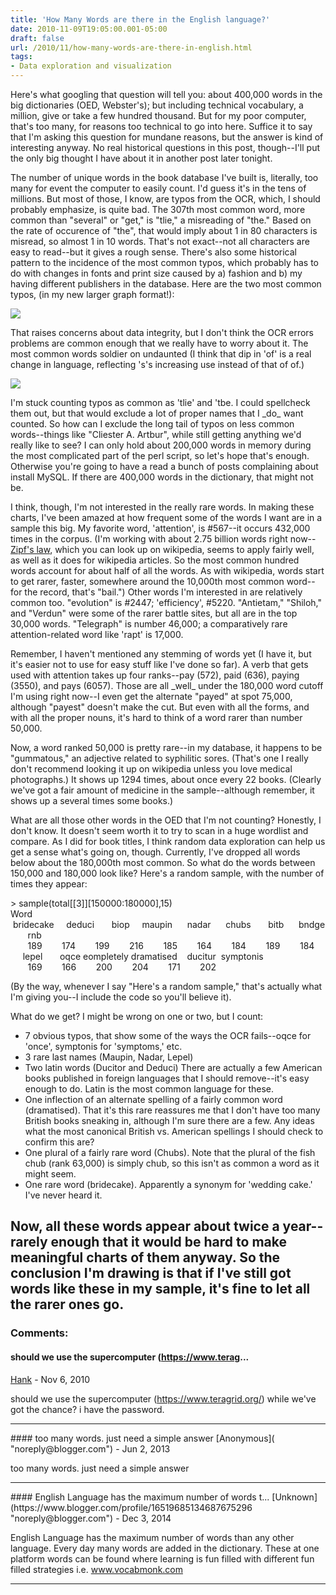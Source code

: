 ```yaml
---
title: 'How Many Words are there in the English language?'
date: 2010-11-09T19:05:00.001-05:00
draft: false
url: /2010/11/how-many-words-are-there-in-english.html
tags: 
- Data exploration and visualization
---
```


Here's what googling that question will tell you: about 400,000 words in the big dictionaries (OED, Webster's); but including technical vocabulary, a million, give or take a few hundred thousand. But for my poor computer, that's too many, for reasons too technical to go into here. Suffice it to say that I'm asking this question for mundane reasons, but the answer is kind of interesting anyway. No real historical questions in this post, though--I'll put the only big thought I have about it in another post later tonight.  
  
  
  
The number of unique words in the book database I've built is, literally, too many for event the computer to easily count. I'd guess it's in the tens of millions. But most of those, I know, are typos from the OCR, which, I should probably emphasize, is quite bad. The 307th most common word, more common than "several" or "get," is "tlie," a misreading of "the." Based on the rate of occurence of "the", that would imply about 1 in 80 characters is misread, so almost 1 in 10 words. That's not exact--not all characters are easy to read--but it gives a rough sense. There's also some historical pattern to the incidence of the most common typos, which probably has to do with changes in fonts and print size caused by a) fashion and b) my having different publishers in the database. Here are the two most common typos, (in my new larger graph format!):  

[![](http://1.bp.blogspot.com/_Pge31alC_E8/TNnFeCfs_jI/AAAAAAAACEY/7l4DUQAxY88/s1600/tlie+tbe.jpg)](http://1.bp.blogspot.com/_Pge31alC_E8/TNnFeCfs_jI/AAAAAAAACEY/7l4DUQAxY88/s1600/tlie+tbe.jpg)

  

That raises concerns about data integrity, but I don't think the OCR errors problems are common enough that we really have to worry about it. The most common words soldier on undaunted (I think that dip in 'of' is a real change in language, reflecting 's's increasing use instead of that of of.)  

[![](http://3.bp.blogspot.com/_Pge31alC_E8/TNnGmnY1LyI/AAAAAAAACEc/fYxOun4z7P4/s1600/the+of+and.jpg)](http://3.bp.blogspot.com/_Pge31alC_E8/TNnGmnY1LyI/AAAAAAAACEc/fYxOun4z7P4/s1600/the+of+and.jpg)

  
  
I'm stuck counting typos as common as 'tlie' and 'tbe. I could spellcheck them out, but that would exclude a lot of proper names that I \_do\_ want counted. So how can I exclude the long tail of typos on less common words--things like "Cliester A. Artbur", while still getting anything we'd really like to see? I can only hold about 200,000 words in memory during the most complicated part of the perl script, so let's hope that's enough. Otherwise you're going to have a read a bunch of posts complaining about install MySQL. If there are 400,000 words in the dictionary, that might not be.  
  
I think, though, I'm not interested in the really rare words. In making these charts, I've been amazed at how frequent some of the words I want are in a sample this big. My favorite word, 'attention', is #567--it occurs 432,000 times in the corpus. (I'm working with about 2.75 billion words right now--[Zipf's law](http://en.wikipedia.org/wiki/Zipf's_law), which you can look up on wikipedia, seems to apply fairly well, as well as it does for wikipedia articles. So the most common hundred words account for about half of all the words. As with wikipedia, words start to get rarer, faster, somewhere around the 10,000th most common word--for the record, that's "bail.") Other words I'm interested in are relatively common too. "evolution" is #2447; 'efficiency', #5220. "Antietam," "Shiloh," and "Verdun" were some of the rarer battle sites, but all are in the top 30,000 words. "Telegraph" is number 46,000; a comparatively rare attention-related word like 'rapt' is 17,000.  
  
Remember, I haven't mentioned any stemming of words yet (I have it, but it's easier not to use for easy stuff like I've done so far). A verb that gets used with attention takes up four ranks--pay (572), paid (636), paying (3550), and pays (6057). Those are all \_well\_ under the 180,000 word cutoff I'm using right now--I even get the alternate "payed" at spot 75,000, although "payest" doesn't make the cut. But even with all the forms, and with all the proper nouns, it's hard to think of a word rarer than number 50,000.  
  
Now, a word ranked 50,000 is pretty rare--in my database, it happens to be "gummatous," an adjective related to syphilitic sores. (That's one I really don't recommend looking it up on wikipedia unless you love medical photographs.) It shows up 1294 times, about once every 22 books. (Clearly we've got a fair amount of medicine in the sample--although remember, it shows up a several times some books.)  
  
What are all those other words in the OED that I'm not counting? Honestly, I don't know. It doesn't seem worth it to try to scan in a huge wordlist and compare. As I did for book titles, I think random data exploration can help us get a sense what's going on, though. Currently, I've dropped all words below about the 180,000th most common. So what do the words between 150,000 and 180,000 look like? Here's a random sample, with the number of times they appear:  
  
\> sample(total\[\[3\]\]\[150000:180000\],15)  
Word  
 bridecake     deduci       biop     maupin      nadar      chubs       bitb      bndge        rnb  
       189        174        199        216        185        164        184        189        184  
     lepel       oqce eompletely dramatised    ducitur  symptonis  
       169        166        200        204        171        202  
  
  
(By the way, whenever I say "Here's a random sample," that's actually what I'm giving you--I include the code so you'll believe it).  
  
What do we get? I might be wrong on one or two, but I count:  
  

*   7 obvious typos, that show some of the ways the OCR fails--oqce for 'once', symptonis for 'symptoms,' etc.
*   3 rare last names (Maupin, Nadar, Lepel)
*   Two latin words (Ducitor and Deduci) There are actually a few American books published in foreign languages that I should remove--it's easy enough to do. Latin is the most common language for these.
*   One inflection of an alternate spelling of a fairly common word (dramatised). That it's this rare reassures me that I don't have too many British books sneaking in, although I'm sure there are a few. Any ideas what the most canonical British vs. American spellings I should check to confirm this are?
*   One plural of a fairly rare word (Chubs). Note that the plural of the fish chub (rank 63,000) is simply chub, so this isn't as common a word as it might seem. 
*   One rare word (bridecake). Apparently a synonym for 'wedding cake.' I've never heard it.

Now, all these words appear about twice a year--rarely enough that it would be hard to make meaningful charts of them anyway. So the conclusion I'm drawing is that if I've still got words like these in my sample, it's fine to let all the rarer ones go.
---
### Comments:
#### should we use the supercomputer (https://www.terag...
[Hank]( "noreply@blogger.com") - <time datetime="2010-11-13T14:49:18.133-05:00">Nov 6, 2010</time>

should we use the supercomputer (https://www.teragrid.org/) while we've got the chance? i have the password.
<hr />
#### too many words. just need a simple answer
[Anonymous]( "noreply@blogger.com") - <time datetime="2013-06-04T04:32:32.861-04:00">Jun 2, 2013</time>

too many words. just need a simple answer
<hr />
#### English Language has the maximum number of words t...
[Unknown](https://www.blogger.com/profile/16519685134687675296 "noreply@blogger.com") - <time datetime="2014-12-03T05:00:05.636-05:00">Dec 3, 2014</time>

English Language has the maximum number of words than any other language. Every day many words are added in the dictionary. These at one platform words can be found where learning is fun filled with different fun filled strategies i.e. www.vocabmonk.com
<hr />

